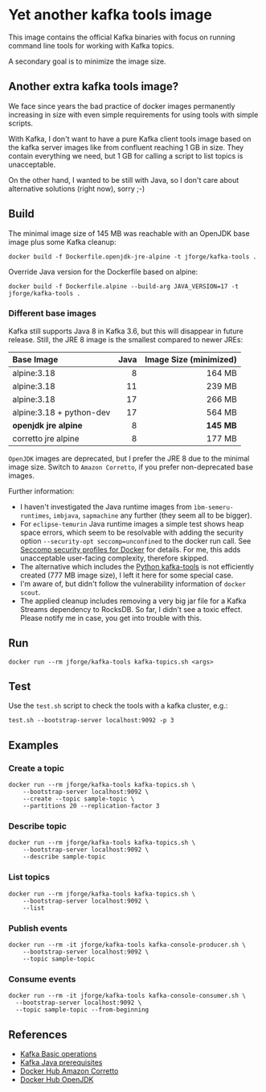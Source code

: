 # Yet another kafka tools image

This image contains the official Kafka binaries with focus 
on running command line tools for working with Kafka topics.

A secondary goal is to minimize the image size.

## Another extra kafka tools image?

We face since years the bad practice of docker images permanently increasing
in size with even simple requirements for using tools with simple scripts.

With Kafka, I don't want to have a pure Kafka client tools image based on the
kafka server images like from confluent reaching 1 GB in size. They contain
everything we need, but 1 GB for calling a script to list topics is unacceptable.

On the other hand, I wanted to be still with Java, so I don't care about 
alternative solutions (right now), sorry ;-)

## Build

The minimal image size of 145 MB was reachable with an 
OpenJDK base image plus some Kafka cleanup:

```
docker build -f Dockerfile.openjdk-jre-alpine -t jforge/kafka-tools .
```

Override Java version for the Dockerfile based on alpine:

```
docker build -f Dockerfile.alpine --build-arg JAVA_VERSION=17 -t jforge/kafka-tools .
```

### Different base images

Kafka still supports Java 8 in Kafka 3.6, but this will disappear in future release.
Still, the JRE 8 image is the smallest compared to newer JREs:

| Base Image               | Java | Image Size (minimized) |
|:-------------------------|-----:|-----------------------:|
| alpine:3.18              |    8 |                 164 MB |
| alpine:3.18              |   11 |                 239 MB |
| alpine:3.18              |   17 |                 266 MB |
| alpine:3.18 + python-dev |   17 |                 564 MB |
| __openjdk jre alpine__   |    8 |             __145 MB__ |
| corretto jre alpine      |    8 |                 177 MB |

`OpenJDK` images are deprecated, but I prefer the JRE 8 due to the minimal image size.
Switch to `Amazon Corretto`, if you prefer non-deprecated base images.

Further information:

- I haven't investigated the Java runtime images from `ìbm-semeru-runtimes`, `imbjava`, `sapmachine` 
any further (they seem all to be bigger).
- For `eclipse-temurin` Java runtime images a simple test shows heap space errors, which seem to be resolvable
with adding the security option `--security-opt seccomp=unconfined` to the docker run call.
See [Seccomp security profiles for Docker](https://docs.docker.com/engine/security/seccomp/) for details.
For me, this adds unacceptable user-facing complexity, therefore skipped.
- The alternative which includes the [Python kafka-tools](https://pypi.org/project/kafka-tools/) is not 
efficiently created (777 MB image size), I left it here for some special case.
- I'm aware of, but didn't follow the vulnerability information of `docker scout`.
- The applied cleanup includes removing a very big jar file for a Kafka Streams dependency to RocksDB. 
So far, I didn't see a toxic effect.
Please notify me in case, you get into trouble with this.

## Run

```
docker run --rm jforge/kafka-tools kafka-topics.sh <args>
```

## Test

Use the `test.sh` script to check the tools with a kafka cluster, e.g.:
```
test.sh --bootstrap-server localhost:9092 -p 3
```

## Examples

### Create a topic
```
docker run --rm jforge/kafka-tools kafka-topics.sh \
    --bootstrap-server localhost:9092 \
    --create --topic sample-topic \
    --partitions 20 --replication-factor 3
```

### Describe topic

```
docker run --rm jforge/kafka-tools kafka-topics.sh \
    --bootstrap-server localhost:9092 \
    --describe sample-topic
```

### List topics

```
docker run --rm jforge/kafka-tools kafka-topics.sh \
    --bootstrap-server localhost:9092 \
    --list
```

### Publish events

```
docker run --rm -it jforge/kafka-tools kafka-console-producer.sh \
    --bootstrap-server localhost:9092 \
    --topic sample-topic
```

### Consume events

```
docker run --rm -it jforge/kafka-tools kafka-console-consumer.sh \
  --bootstrap-server localhost:9092 \
  --topic sample-topic --from-beginning
```


## References

- [Kafka Basic operations](http://kafka.apache.org/documentation.html#basic_ops)
- [Kafka Java prerequisites](https://kafka.apache.org/documentation.html#java)
- [Docker Hub Amazon Corretto](https://hub.docker.com/_/amazoncorretto)
- [Docker Hub OpenJDK](https://hub.docker.com/_/openjdk)

